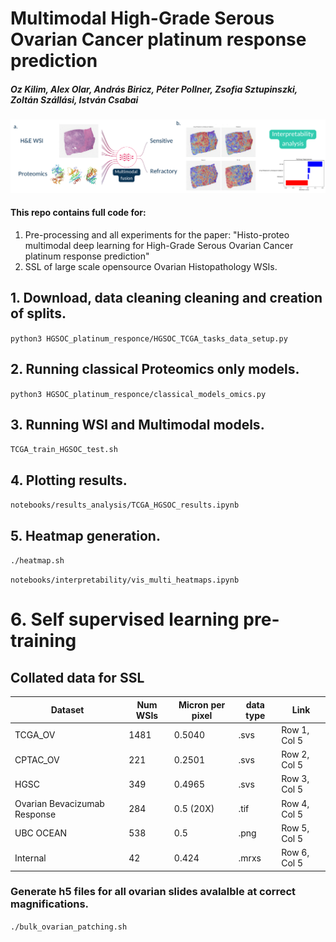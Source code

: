 # Multimodal High-Grade Serous Ovarian Cancer platinum response prediction

##### Oz Kilim, Alex Olar, András Biricz, Péter Pollner, Zsofia Sztupinszki, Zoltán Szállási, István Csabai

![main](./figures/fig_1_HGSOC.png)

#### This repo contains full code for:

1. Pre-processing and all experiments for the paper: "Histo-proteo multimodal deep learning for High-Grade Serous Ovarian Cancer platinum response prediction"
2. SSL of large scale opensource Ovarian Histopathology WSIs.

## 1. Download, data cleaning cleaning and creation of splits.

```python3 HGSOC_platinum_responce/HGSOC_TCGA_tasks_data_setup.py```

## 2. Running classical Proteomics only models.

```python3 HGSOC_platinum_responce/classical_models_omics.py```

## 3. Running WSI and Multimodal models.

```TCGA_train_HGSOC_test.sh```

## 4. Plotting results.

```notebooks/results_analysis/TCGA_HGSOC_results.ipynb```

## 5. Heatmap generation. 

```./heatmap.sh```

```notebooks/interpretability/vis_multi_heatmaps.ipynb```

# 6. Self supervised learning pre-training

## Collated data for SSL

| Dataset | Num WSIs | Micron per pixel | data type | Link |
|----------|----------|----------|----------|----------|
| TCGA_OV | 1481 | 0.5040 | .svs | Row 1, Col 5 |
| CPTAC_OV | 221 | 0.2501 | .svs | Row 2, Col 5 |
| HGSC | 349 | 0.4965 | .svs | Row 3, Col 5 |
| Ovarian Bevacizumab Response | 284 | 0.5 (20X) | .tif | Row 4, Col 5 |
| UBC OCEAN | 538 | 0.5 | .png | Row 5, Col 5 |
| Internal | 42 | 0.424 | .mrxs | Row 6, Col 5 |

### Generate h5 files for all ovarian slides avalalble at correct magnifications. 

```./bulk_ovarian_patching.sh```

